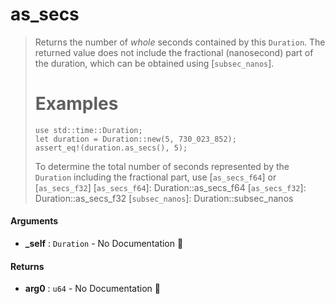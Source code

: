 # as\_secs

>  Returns the number of _whole_ seconds contained by this `Duration`.
>  The returned value does not include the fractional (nanosecond) part of the
>  duration, which can be obtained using [`subsec_nanos`].
>  # Examples
>  ```
>  use std::time::Duration;
>  let duration = Duration::new(5, 730_023_852);
>  assert_eq!(duration.as_secs(), 5);
>  ```
>  To determine the total number of seconds represented by the `Duration`
>  including the fractional part, use [`as_secs_f64`] or [`as_secs_f32`]
>  [`as_secs_f64`]: Duration::as_secs_f64
>  [`as_secs_f32`]: Duration::as_secs_f32
>  [`subsec_nanos`]: Duration::subsec_nanos

#### Arguments

- **\_self** : `Duration` \- No Documentation 🚧

#### Returns

- **arg0** : `u64` \- No Documentation 🚧